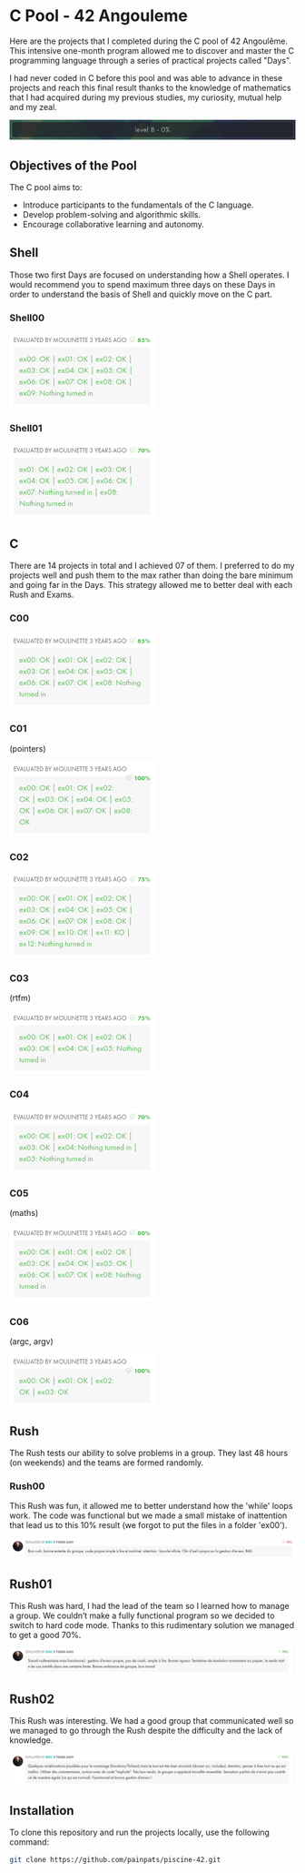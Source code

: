 # C Pool - 42 Angouleme

Here are the projects that I completed during the C pool of 42 Angoulême. This intensive one-month program allowed me to discover and master the C programming language through a series of practical projects called "Days".

I had never coded in C before this pool and was able to advance in these projects and reach this final result thanks to the knowledge of mathematics that I had acquired during my previous studies, my curiosity, mutual help and my zeal.

![Level bar](Assets/levelbar.png)


## Objectives of the Pool

The C pool aims to:
- Introduce participants to the fundamentals of the C language.
- Develop problem-solving and algorithmic skills.
- Encourage collaborative learning and autonomy.


## Shell

Those two first Days are focused on understanding how a Shell operates.
I would recommend you to spend maximum three days on these Days in order to understand the basis of Shell and quickly move on the C part.

### Shell00
![Shell 00 results](Assets/shell00.png)

### Shell01
![Shell 01 results](Assets/shell01.png)


## C
There are 14 projects in total and I achieved 07 of them.
I preferred to do my projects well and push them to the max rather than doing the bare minimum and going far in the Days. This strategy allowed me to better deal with each Rush and Exams.

### C00
![C 00 results](Assets/C00.png)

### C01
(pointers)

![C 01 results](Assets/C01.png)

### C02
![C 02 results](Assets/C02.png)

### C03
(rtfm)

![C 03 results](Assets/C03.png)

### C04
![C 04 results](Assets/C04.png)

### C05
(maths)

![C 05 results](Assets/C05.png)

### C06
(argc, argv)

![C 06 results](Assets/C06.png)


## Rush
The Rush tests our ability to solve problems in a group. They last 48 hours (on weekends) and the teams are formed randomly.

### Rush00
This Rush was fun, it allowed me to better understand how the 'while' loops work. The code was functional but we made a small mistake of inattention that lead us to this 10% result (we forgot to put the files in a folder 'ex00'). 

![Rush 00 results](Assets/rush00.png)

## Rush01
This Rush was hard, I had the lead of the team so I learned how to manage a group. We couldn’t make a fully functional program so we decided to switch to hard code mode. Thanks to this rudimentary solution we managed to get a good 70%.

![Rush 01 results](Assets/rush01.png)

## Rush02
This Rush was interesting. We had a good group that communicated well so we managed to go through the Rush despite the difficulty and the lack of knowledge.

![Rush 02 results](Assets/rush02.png)


## Installation

To clone this repository and run the projects locally, use the following command:

```bash
git clone https://github.com/painpats/piscine-42.git
